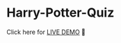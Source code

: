 # Harry-Potter-Quiz

Click here for [LIVE DEMO](https://replit.com/@AnjaliChauhan3/mark02-wizard-quiz?embed=true#index.js) 🧹
